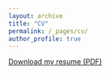 ```yaml
---
layout: archive
title: "CV"
permalink: /_pages/cv/
author_profile: true
---
```


[Download my resume (PDF)](https://finamintoastcrunch.github.io/assets/pdfs/Fin_CV_Medium.pdf)
